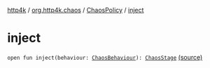[http4k](../../index.md) / [org.http4k.chaos](../index.md) / [ChaosPolicy](index.md) / [inject](./inject.md)

# inject

`open fun inject(behaviour: `[`ChaosBehaviour`](../-chaos-behaviour/index.md)`): `[`ChaosStage`](../-chaos-stage/index.md) [(source)](https://github.com/http4k/http4k/blob/master/http4k-testing-chaos/src/main/kotlin/org/http4k/chaos/ChaosPolicy.kt#L13)